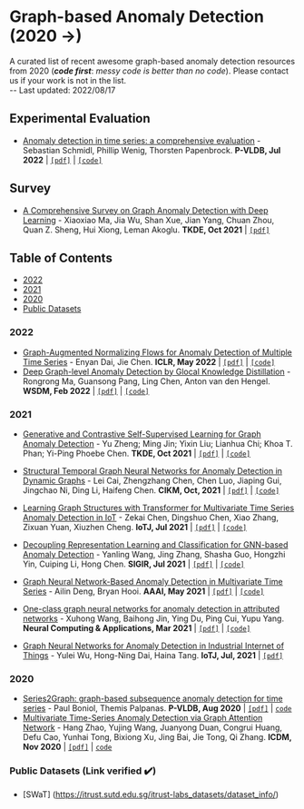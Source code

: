 # Graph-based Anomaly Detection (2020 &rarr;)
A curated list of recent awesome graph-based anomaly detection resources from 2020 (***code first***: _messy code is better than no code_). Please contact us if your work is not in the list.  
-- Last updated: 2022/08/17  


## Experimental Evaluation

- [Anomaly detection in time series: a comprehensive evaluation](https://dl.acm.org/doi/10.14778/3538598.3538602) - Sebastian Schmidl, Phillip Wenig, Thorsten Papenbrock. **P-VLDB, Jul 2022**  | [`[pdf]`](https://www.vldb.org/pvldb/vol15/p1779-wenig.pdf) | [`[code]`](https://hpi-information-systems.github.io/timeeval-evaluation-paper/)

## Survey
- [A Comprehensive Survey on Graph Anomaly Detection with Deep Learning](https://ieeexplore.ieee.org/abstract/document/9565320) - Xiaoxiao Ma, Jia Wu, Shan Xue, Jian Yang, Chuan Zhou, Quan Z. Sheng, Hui Xiong, Leman Akoglu. **TKDE, Oct 2021**  | [`[pdf]`](https://arxiv.org/pdf/2106.07178.pdf)    


## Table of Contents
- [2022](#2022)
- [2021](#2021)
- [2020](#2020)
- [Public Datasets](#public-datasets-link-verified-heavy_check_mark)

### 2022
- [Graph-Augmented Normalizing Flows for Anomaly Detection of Multiple Time Series](https://arxiv.org/abs/2202.07857) - Enyan Dai, Jie Chen. **ICLR, May 2022**  | [`[pdf]`](https://arxiv.org/pdf/2202.07857.pdf) |  [`[code]`](https://github.com/EnyanDai/GANF)
- [Deep Graph-level Anomaly Detection by Glocal Knowledge Distillation](https://dl.acm.org/doi/abs/10.1145/3488560.3498473) - Rongrong Ma, Guansong Pang, Ling Chen, Anton van den Hengel. **WSDM, Feb 2022** | [`[pdf]`](https://arxiv.org/pdf/2112.10063.pdf) |  [`[code]`](https://github.com/RongrongMa/GLocalKD)



### 2021

- [Generative and Contrastive Self-Supervised Learning for Graph Anomaly Detection](https://ieeexplore.ieee.org/abstract/document/9568697) - Yu Zheng; Ming Jin; Yixin Liu; Lianhua Chi; Khoa T. Phan; Yi-Ping Phoebe Chen. **TKDE, Oct 2021**  | [`[pdf]`](https://arxiv.org/pdf/2108.09896.pdf) |  [`[code]`](https://github.com/KimMeen/SL-GAD)  
- [Structural Temporal Graph Neural Networks for Anomaly Detection in Dynamic Graphs](https://dl.acm.org/doi/abs/10.1145/3459637.3481955) - Lei Cai, Zhengzhang Chen, Chen Luo, Jiaping Gui, Jingchao Ni, Ding Li, Haifeng Chen. **CIKM, Oct, 2021**   | [`[pdf]`](https://arxiv.org/pdf/2005.07427.pdf) |  [`[code]`](https://github.com/KnowledgeDiscovery/StrGNN)  
- [Learning Graph Structures with Transformer for Multivariate Time Series Anomaly Detection in IoT](https://ieeexplore.ieee.org/abstract/document/9497343) - Zekai Chen, Dingshuo Chen, Xiao Zhang, Zixuan Yuan, Xiuzhen Cheng. **IoTJ, Jul 2021**  | [`[pdf]`](https://arxiv.org/pdf/2104.03466.pdf) |  [`[code]`](https://github.com/ZEKAICHEN/GTA)  
- [Decoupling Representation Learning and Classification for GNN-based Anomaly Detection](https://dl.acm.org/doi/abs/10.1145/3404835.3462944) - Yanling Wang, Jing Zhang, Shasha Guo, Hongzhi Yin,  Cuiping Li, Hong Chen. **SIGIR, Jul 2021**  | [`[pdf]`](https://xiaojingzi.github.io/publications/SIGIR21-Wang-et-al-decoupled-GNN.pdf) |  [`[code]`](https://github.com/wyl7/DCI-pytorch)  
- [Graph Neural Network-Based Anomaly Detection in Multivariate Time Series](https://ojs.aaai.org/index.php/AAAI/article/view/16523) - Ailin Deng, Bryan Hooi. **AAAI, May 2021**  | [`[pdf]`](https://ojs.aaai.org/index.php/AAAI/article/view/16523/16330) |  [`[code]`](https://github.com/d-ailin/GDN)  
- [One-class graph neural networks for anomaly detection in attributed networks](https://link.springer.com/article/10.1007/s00521-021-05924-9) - Xuhong Wang, Baihong Jin, Ying Du, Ping Cui, Yupu Yang. **Neural Computing & Applications, Mar 2021**  | [`[pdf]`](https://arxiv.org/pdf/2002.09594.pdf) |  [`[code]`](https://github.com/WangXuhongCN/OCGNN)  


- [Graph Neural Networks for Anomaly Detection in Industrial Internet of Things](https://ieeexplore.ieee.org.remotexs.ntu.edu.sg/abstract/document/9471816) - Yulei Wu, Hong-Ning Dai, Haina Tang. **IoTJ, Jul, 2021** | [`[pdf]`](https://ore.exeter.ac.uk/repository/bitstream/handle/10871/126468/GNN_AD_IIoT_Final.pdf?sequence=1)  


### 2020
- [Series2Graph: graph-based subsequence anomaly detection for time series](https://dl.acm.org/doi/10.14778/3407790.3407792) - Paul Boniol, Themis Palpanas. **P-VLDB, Aug 2020**  | [`[pdf]`](http://www.vldb.org/pvldb/vol13/p1821-boniol.pdf)  | [`code`](https://helios2.mi.parisdescartes.fr/~themisp/series2graph/)
- [Multivariate Time-Series Anomaly Detection via Graph Attention Network](https://ieeexplore.ieee.org.remotexs.ntu.edu.sg/abstract/document/9338317) - Hang Zhao, Yujing Wang, Juanyong Duan, Congrui Huang, Defu Cao, Yunhai Tong, Bixiong Xu, Jing Bai, Jie Tong, Qi Zhang. **ICDM, Nov 2020**  | [`[pdf]`](https://arxiv.org/pdf/2009.02040.pdf)  | [`code`](https://github.com/ML4ITS/mtad-gat-pytorch)

### Public Datasets (Link verified :heavy_check_mark:)
- [SWaT] (https://itrust.sutd.edu.sg/itrust-labs_datasets/dataset_info/)   


